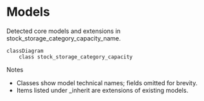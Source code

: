 # Models

Detected core models and extensions in stock_storage_category_capacity_name.

```mermaid
classDiagram
    class stock_storage_category_capacity
```

Notes
- Classes show model technical names; fields omitted for brevity.
- Items listed under _inherit are extensions of existing models.
